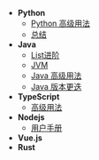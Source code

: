 <!-- docs/_sidebar.md -->
- **Python**
  - [Python 高级用法](/program_language/python/Python_Advanced.md)
  - [总结](/program_language/python/Summary.md)
- **Java**
  - [List进阶](/program_language/java/List.md)
  - [JVM](/program_language/java/JVM.md)
  - [Java 高级用法](/program_language/java/Java_Advanced.md)
  - [Java 版本更迭](/program_language/java/Java_Version.md)
- **TypeScript**
  - [高级用法](/program_language/typescript/TS_Advanced.md)  
- **Nodejs**
  - [用户手册](/program_language/um/studio-user-manual.md)
- **Vue.js**
- **Rust**